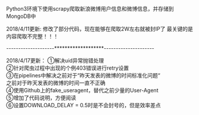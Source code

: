 Python3环境下使用scrapy爬取新浪微博用户信息和微博信息，并存储到MongoDB中

2018/4/11更新:
修改了部分代码，现在能够在爬取2W左右就被封IP了
最关键的是内容爬取不完整！！！

--------------------*******************---------------------

2018/4/17更新：
①解决uid异常抛错处理<br>
②针对爬虫过程中出现的个例403错误进行retry设置<br>
③在pipelines中解决之前对于“昨天发表的微博的时间标准化问题“<br>
  之前对于昨天发表的微博的时间一直不正确<br>
④使用Github上的fake_useragent，替代之前少量的User-Agent<br>
⑤增加了代码说明，方便阅读<br>
⑥设置DOWNLOAD_DELAY = 0.5时是不会封号的，但是效率差点<br>
